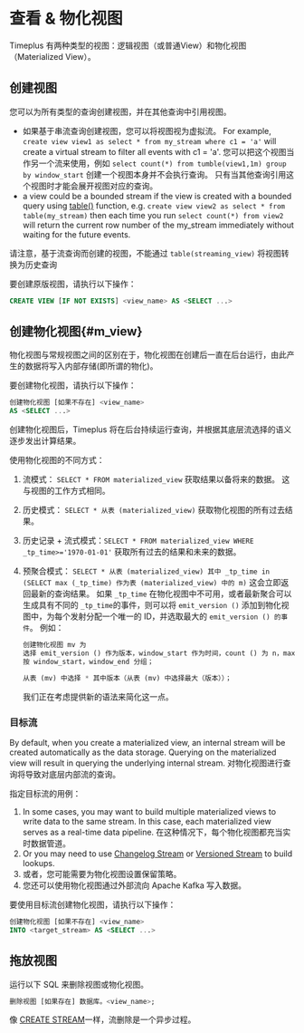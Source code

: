 # 查看 & 物化视图

Timeplus 有两种类型的视图：逻辑视图（或普通View）和物化视图（Materialized View）。

## 创建视图

您可以为所有类型的查询创建视图，并在其他查询中引用视图。

- 如果基于串流查询创建视图，您可以将视图视为虚拟流。 For example, `create view view1 as select * from my_stream where c1 = 'a'` will create a virtual stream to filter all events with c1 = 'a'. 您可以把这个视图当作另一个流来使用，例如 `select count(*) from tumble(view1,1m) group by window_start` 创建一个视图本身并不会执行查询。 只有当其他查询引用这个视图时才能会展开视图对应的查询。
- a view could be a bounded stream if the view is created with a bounded query using [table()](/functions_for_streaming#table) function, e.g. `create view view2 as select * from table(my_stream)` then each time you run `select count(*) from view2` will return the current row number of the my_stream immediately without waiting for the future events.

请注意，基于流查询而创建的视图，不能通过 `table(streaming_view)` 将视图转换为历史查询

要创建原版视图，请执行以下操作：

```sql
CREATE VIEW [IF NOT EXISTS] <view_name> AS <SELECT ...>
```

## 创建物化视图{#m_view}

物化视图与常规视图之间的区别在于，物化视图在创建后一直在后台运行，由此产生的数据将写入内部存储(即所谓的物化)。

要创建物化视图，请执行以下操作：

```sql
创建物化视图 [如果不存在] <view_name>
AS <SELECT ...>
```

创建物化视图后，Timeplus 将在后台持续运行查询，并根据其底层流选择的语义逐步发出计算结果。

使用物化视图的不同方式：

1. 流模式： `SELECT * FROM materialized_view` 获取结果以备将来的数据。 这与视图的工作方式相同。
2. 历史模式： `SELECT * 从表 (materialized_view)` 获取物化视图的所有过去结果。
3. 历史记录 + 流式模式：`SELECT * FROM materialized_view WHERE _tp_time>='1970-01-01'` 获取所有过去的结果和未来的数据。
4. 预聚合模式： `SELECT * 从表 (materialized_view) 其中 _tp_time in (SELECT max (_tp_time) 作为表 (materialized_view) 中的 m)` 这会立即返回最新的查询结果。 如果 `_tp_time` 在物化视图中不可用，或者最新聚合可以生成具有不同的 `_tp_time`的事件，则可以将 `emit_version ()` 添加到物化视图中，为每个发射分配一个唯一的 ID，并选取最大的 `emit_version () 的事件`。 例如：

   ```sql
   创建物化视图 mv 为
   选择 emit_version () 作为版本，window_start 作为时间，count () 为 n，max (speed_kmh) 作为 h 从 tumble (car_live_data,10s)
   按 window_start，window_end 分组；

   从表 (mv) 中选择 * 其中版本（从表 (mv) 中选择最大（版本））；
   ```

   我们正在考虑提供新的语法来简化这一点。

### 目标流

By default, when you create a materialized view, an internal stream will be created automatically as the data storage. Querying on the materialized view will result in querying the underlying internal stream. 对物化视图进行查询将导致对底层内部流的查询。

指定目标流的用例：

1. In some cases, you may want to build multiple materialized views to write data to the same stream. In this case, each materialized view serves as a real-time data pipeline. 在这种情况下，每个物化视图都充当实时数据管道。
2. Or you may need to use [Changelog Stream](/proton-create-stream#changelog-stream) or [Versioned Stream](/proton-create-stream#versioned-stream) to build lookups.
3. 或者，您可能需要为物化视图设置保留策略。
4. 您还可以使用物化视图通过外部流向 Apache Kafka 写入数据。

要使用目标流创建物化视图，请执行以下操作：

```sql
创建物化视图 [如果不存在] <view_name>
INTO <target_stream> AS <SELECT ...>
```

## 拖放视图

运行以下 SQL 来删除视图或物化视图。

```sql
删除视图 [如果存在] 数据库。<view_name>;
```

像 [CREATE STREAM](/proton-create-stream)一样，流删除是一个异步过程。

